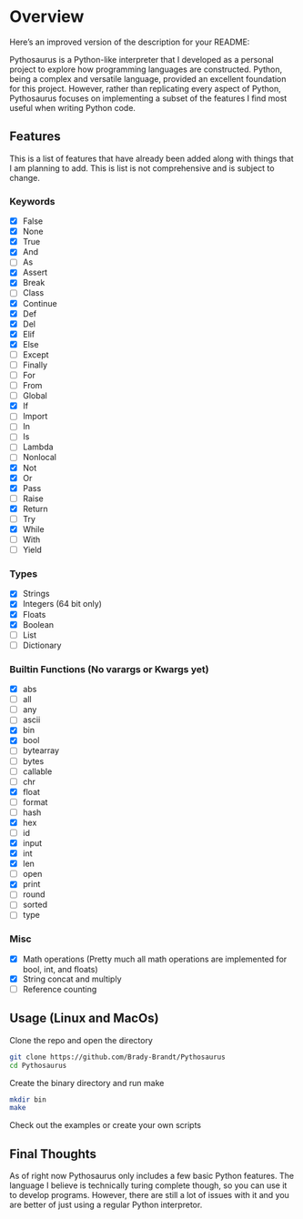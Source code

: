 # Overview
Here’s an improved version of the description for your README:

Pythosaurus is a Python-like interpreter that I developed as a personal project to explore how programming languages are constructed. 
Python, being a complex and versatile language, provided an excellent foundation for this project.
However, rather than replicating every aspect of Python, Pythosaurus focuses on implementing a subset of the features 
I find most useful when writing Python code.

## Features 
This is a list of features that have already been added along with things that I am planning to add. This is list is not comprehensive and is subject to change. 

### Keywords
- [x] False
- [x] None
- [x] True
- [x] And
- [ ] As
- [x] Assert
- [x] Break
- [ ] Class
- [x] Continue
- [x] Def
- [x] Del
- [x] Elif
- [x] Else
- [ ] Except
- [ ] Finally
- [ ] For
- [ ] From
- [ ] Global
- [x] If
- [ ] Import
- [ ] In
- [ ] Is
- [ ] Lambda
- [ ] Nonlocal
- [x] Not
- [x] Or
- [x] Pass
- [ ] Raise
- [x] Return
- [ ] Try
- [x] While
- [ ] With
- [ ] Yield
### Types 
- [x] Strings
- [x] Integers (64 bit only)
- [x] Floats
- [x] Boolean
- [ ] List
- [ ] Dictionary

### Builtin Functions (No varargs or Kwargs yet)
- [x] abs
- [ ] all
- [ ] any
- [ ] ascii
- [x] bin
- [x] bool
- [ ] bytearray
- [ ] bytes
- [ ] callable
- [ ] chr
- [x] float
- [ ] format
- [ ] hash
- [x] hex
- [ ] id
- [x] input
- [x] int
- [x] len
- [ ] open
- [x] print
- [ ] round
- [ ] sorted
- [ ] type
### Misc
- [x] Math operations (Pretty much all math operations are implemented for bool, int, and floats)
- [x] String concat and multiply
- [ ] Reference counting

## Usage (Linux and MacOs)
Clone the repo and open the directory
```sh
git clone https://github.com/Brady-Brandt/Pythosaurus
cd Pythosaurus
```
Create the binary directory and run make
```sh
mkdir bin
make
```
Check out the examples or create your own scripts

## Final Thoughts 
As of right now Pythosaurus only includes a few basic Python features. The language I believe is technically turing complete though, 
so you can use it to develop programs. However, there are still a lot of issues with it and you are better of just using a regular Python interpretor.




